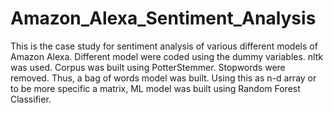# Amazon_Alexa_Sentiment_Analysis
This is the case study for sentiment analysis of various different models of Amazon Alexa.
Different model were coded using the dummy variables.
nltk was used. Corpus was built using PotterStemmer. Stopwords were removed.
Thus, a bag of words model was built.
Using this as n-d array or to be more specific a matrix, ML model was built using Random Forest Classifier.
